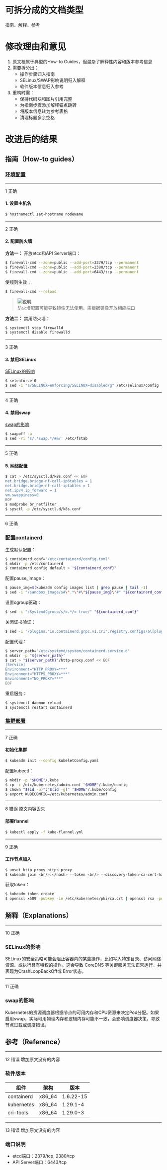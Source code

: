 # 可拆分成的文档类型
指南、解释、参考

# 修改理由和意见
1. 原文档属于典型的How-to Guides，但混杂了解释性内容和版本参考信息
2. 需要拆分出：
   - 操作步骤归入指南
   - SELinux/SWAP影响说明归入解释
   - 软件版本信息归入参考
3. 重构时需：
   - 保持代码块和图片引用完整
   - 为指南步骤添加解释锚点跳转
   - 将版本信息转为参考表格
   - 清理标题多余空格

# 改进后的结果

## 指南（How-to guides）

### [环境配置](#环境配置)
------------------------------------------------------------------------------------------------------------------------------------
1 正确
#### 1. 设置主机名
```bash
$ hostnamectl set-hostname nodeName
```
------------------------------------------------------------------------------------------------------------------------------------
2 正确
#### 2. 配置防火墙
**方法一：**
开放etcd和API Server端口：

```bash
$ firewall-cmd --zone=public --add-port=2379/tcp --permanent
$ firewall-cmd --zone=public --add-port=2380/tcp --permanent
$ firewall-cmd --zone=public --add-port=6443/tcp --permanent
```
使规则生效：
```bash
$ firewall-cmd --reload
```
> ![](public_sys-resources/icon-note.gif)**说明**  
> 防火墙配置可能导致镜像无法使用，需根据镜像开放相应端口

**方法二：**
禁用防火墙：

```bash
$ systemctl stop firewalld
$ systemctl disable firewalld
```
------------------------------------------------------------------------------------------------------------------------------------
3 正确
#### 3. 禁用SELinux
[SELinux的影响](#selinux的影响)
```bash
$ setenforce 0
$ sed -i "s/SELINUX=enforcing/SELINUX=disabled/g" /etc/selinux/config
```
------------------------------------------------------------------------------------------------------------------------------------
4 正确
#### 4. 禁用swap
[swap的影响](#swap的影响)

```bash
$ swapoff -a
$ sed -ri 's/.*swap.*/#&/' /etc/fstab
```
------------------------------------------------------------------------------------------------------------------------------------
5 正确
#### 5. 网络配置
```bash
$ cat > /etc/sysctl.d/k8s.conf << EOF
net.bridge.bridge-nf-call-ip6tables = 1
net.bridge.bridge-nf-call-iptables = 1
net.ipv4.ip_forward = 1
vm.swappiness=0
EOF
$ modprobe br_netfilter
$ sysctl -p /etc/sysctl.d/k8s.conf
```

------------------------------------------------------------------------------------------------------------------------------------
6 正确
### [配置containerd](#配置containerd)
生成默认配置：
```bash
$ containerd_conf="/etc/containerd/config.toml"
$ mkdir -p /etc/containerd
$ containerd config default > "${containerd_conf}"
```

配置pause_image：
```bash
$ pause_img=$(kubeadm config images list | grep pause | tail -1)
$ sed -i "/sandbox_image/s#\".*\"#\"${pause_img}\"#" "${containerd_conf}" 
```

设置cgroup驱动：
```bash
$ sed -i "/SystemdCgroup/s/=.*/= true/" "${containerd_conf}"
```

关闭证书验证：
```bash
$ sed -i '/plugins."io.containerd.grpc.v1.cri".registry.configs/a\[plugins."io.containerd.grpc.v1.cri".registry.configs."registry.k8s.io".tls]\n  insecure_skip_verify = true' /etc/containerd/config.toml
```

配置代理：
```bash
$ server_path="/etc/systemd/system/containerd.service.d"
$ mkdir -p "${server_path}"
$ cat > "${server_path}"/http-proxy.conf << EOF
[Service]
Environment="HTTP_PROXY=***"
Environment="HTTPS_PROXY=***"
Environment="NO_PROXY=***"
EOF
```
重启服务：
```bash
$ systemctl daemon-reload
$ systemctl restart containerd
```

### [集群部署](#集群部署)
------------------------------------------------------------------------------------------------------------------------------------
7 正确
#### 初始化集群
```bash
$ kubeadm init --config kubeletConfig.yaml
```

配置kubectl：
```bash
$ mkdir -p "$HOME"/.kube
$ cp -i /etc/kubernetes/admin.conf "$HOME"/.kube/config
$ chown "$(id -u)":"$(id -g)" "$HOME"/.kube/config
$ export KUBECONFIG=/etc/kubernetes/admin.conf
```
------------------------------------------------------------------------------------------------------------------------------------
8 错误 原文内容丢失
#### 部署flannel
```bash
$ kubectl apply -f kube-flannel.yml
```
------------------------------------------------------------------------------------------------------------------------------------
9 正确
#### 工作节点加入
```bash
$ unset http_proxy https_proxy
$ kubeadm join <br/>:</hash> --token <br/> --discovery-token-ca-cert-hash sha256:</hash>
```

获取token：
```bash
$ kubeadm token create
$ openssl x509 -pubkey -in /etc/kubernetes/pki/ca.crt | openssl rsa -pubin -outform der 2>/dev/null | openssl dgst -sha256 -hex | sed 's/^.* //'
```

## 解释（Explanations）
------------------------------------------------------------------------------------------------------------------------------------
10 正确
### SELinux的影响
SELinux的安全策略可能会阻止容器内的某些操作，比如写入特定目录、访问网络资源、或执行具有特权的操作。这会导致 CoreDNS 等关键服务无法正常运行，并表现为CrashLoopBackOff或 Error状态。

------------------------------------------------------------------------------------------------------------------------------------
11 正确
### swap的影响
Kubernetes的资源调度器根据节点的可用内存和CPU资源来决定Pod分配。如果启用swap，实际可用物理内存和逻辑内存可能不一致，会影响调度器决策，导致节点过载或调度错误。

## 参考（Reference）

------------------------------------------------------------------------------------------------------------------------------------

12 错误 增加原文没有的内容

### 软件版本

| 组件         | 架构   | 版本           |
|--------------|--------|----------------|
| containerd   | x86_64 | 1.6.22-15      |
| kubernetes   | x86_64 | 1.29.1-4       |
| cri-tools    | x86_64 | 1.29.0-3       |

------------------------------------------------------------------------------------------------------------------------------------

13 错误 增加原文没有的内容

### 端口说明

- etcd端口：2379/tcp, 2380/tcp
- API Server端口：6443/tcp
